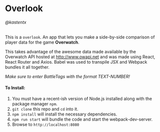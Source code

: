 # Overlook
###### @kastentx

This is a `overlook`. An app that lets you make a side-by-side comparison of player data for the game **Overwatch**.

This takes advantage of the awesome data made available by the Overwatch API hosted at http://www.owapi.net and was made using React, React Router and Axios. Babel was used to transpile JSX and Webpack bundles it all together.

_Make sure to enter BattleTags with the format TEXT-NUMBER!_

#### To Install:

1. You must have a recent-ish version of Node.js installed along with the package manager `npm`.
2. `git clone` this repo and `cd` into it.
3. `npm install` will install the necessary dependencies.
4. `npm run start` will bundle the code and start the webpack-dev-server.
5. Browse to `http://localhost:8080`


